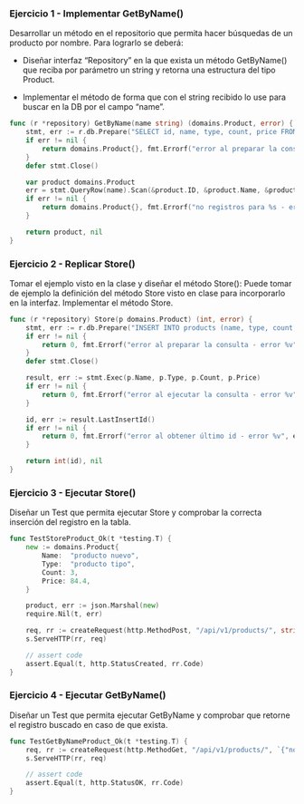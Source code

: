 ### Ejercicio 1 - Implementar GetByName()
Desarrollar un método en el repositorio que permita hacer búsquedas de un producto por nombre. Para lograrlo se deberá:

-  Diseñar interfaz “Repository” en la que exista un método GetByName() que reciba por parámetro un string y retorna una estructura del tipo Product.

-  Implementar el método de forma que con el string recibido lo use para buscar en la DB por el campo “name”.



```go
func (r *repository) GetByName(name string) (domains.Product, error) {
	stmt, err := r.db.Prepare("SELECT id, name, type, count, price FROM products WHERE name = ?;")
	if err != nil {
		return domains.Product{}, fmt.Errorf("error al preparar la consulta - error %v", err)
	}
	defer stmt.Close()

	var product domains.Product
	err = stmt.QueryRow(name).Scan(&product.ID, &product.Name, &product.Type, &product.Count, &product.Price)
	if err != nil {
		return domains.Product{}, fmt.Errorf("no registros para %s - error %v", name, err)
	}

	return product, nil
}
```

### Ejercicio 2 - Replicar Store()
Tomar el ejemplo visto en la clase y diseñar el método Store():
Puede tomar de ejemplo la definición del método Store visto en clase para incorporarlo en la interfaz.
Implementar el método Store.


```go
func (r *repository) Store(p domains.Product) (int, error) {
	stmt, err := r.db.Prepare("INSERT INTO products (name, type, count, price) VALUES (?,?,?,?)")
	if err != nil {
		return 0, fmt.Errorf("error al preparar la consulta - error %v", err)
	}
	defer stmt.Close()

	result, err := stmt.Exec(p.Name, p.Type, p.Count, p.Price)
	if err != nil {
		return 0, fmt.Errorf("error al ejecutar la consulta - error %v", err)
	}

	id, err := result.LastInsertId()
	if err != nil {
		return 0, fmt.Errorf("error al obtener último id - error %v", err)
	}

	return int(id), nil
}
```


### Ejercicio 3 - Ejecutar Store()
Diseñar un Test que permita ejecutar Store y comprobar la correcta inserción del registro en la tabla.

```go
func TestStoreProduct_Ok(t *testing.T) {
	new := domains.Product{
		Name:  "producto nuevo",
		Type:  "producto tipo",
		Count: 3,
		Price: 84.4,
	}

	product, err := json.Marshal(new)
	require.Nil(t, err)

	req, rr := createRequest(http.MethodPost, "/api/v1/products/", string(product))
	s.ServeHTTP(rr, req)

	// assert code
	assert.Equal(t, http.StatusCreated, rr.Code)
}
```

### Ejercicio 4 - Ejecutar GetByName()
Diseñar un Test que permita ejecutar GetByName y comprobar que retorne el registro buscado en caso de que exista. 

```go
func TestGetByNameProduct_Ok(t *testing.T) {
	req, rr := createRequest(http.MethodGet, "/api/v1/products/", `{"nombre":"producto nuevo"}`)
	s.ServeHTTP(rr, req)

	// assert code
	assert.Equal(t, http.StatusOK, rr.Code)
}

```